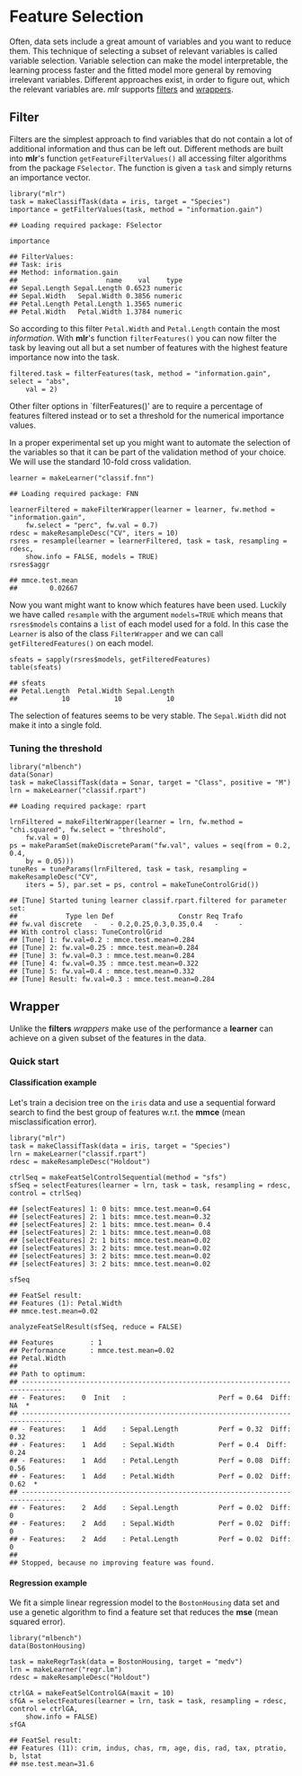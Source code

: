 Feature Selection
==================

Often, data sets include a great amount of variables and you want to reduce them. 
This technique of selecting a subset of relevant variables is called variable selection. 
Variable selection can make the model interpretable, the learning process faster and the fitted model more general by removing irrelevant variables. 
Different approaches exist, in order to figure out, which the relevant variables are.
*mlr* supports [filters](#Filter) and [wrappers](#Wrapper).

Filter
------

Filters are the simplest approach to find variables that do not contain a lot of additional information and thus can be left out.
Different methods are built into **mlr**'s function `getFeatureFilterValues()` all accessing filter algorithms from the package `FSelector`.
The function is given a `task` and simply returns an importance vector.

```splus
library("mlr")
task = makeClassifTask(data = iris, target = "Species")
importance = getFilterValues(task, method = "information.gain")
```

```
## Loading required package: FSelector
```

```splus
importance
```

```
## FilterValues:
## Task: iris
## Method: information.gain
##                      name    val    type
## Sepal.Length Sepal.Length 0.6523 numeric
## Sepal.Width   Sepal.Width 0.3856 numeric
## Petal.Length Petal.Length 1.3565 numeric
## Petal.Width   Petal.Width 1.3784 numeric
```

So according to this filter `Petal.Width` and `Petal.Length` contain the most *information*.
With **mlr**'s function `filterFeatures()` you can now filter the task by leaving out all
but a set number of features with the highest feature importance now into the task. 

```splus
filtered.task = filterFeatures(task, method = "information.gain", select = "abs", 
    val = 2)
```

Other filter options in `filterFeatures()' are to require a percentage of features filtered instead or to set a threshold for the numerical importance values.

In a proper experimental set up you might want to automate the selection of the variables so that it can be part of the validation method of your choice.
We will use the standard 10-fold cross validation.

```splus
learner = makeLearner("classif.fnn")
```

```
## Loading required package: FNN
```

```splus
learnerFiltered = makeFilterWrapper(learner = learner, fw.method = "information.gain", 
    fw.select = "perc", fw.val = 0.7)
rdesc = makeResampleDesc("CV", iters = 10)
rsres = resample(learner = learnerFiltered, task = task, resampling = rdesc, 
    show.info = FALSE, models = TRUE)
rsres$aggr
```

```
## mmce.test.mean 
##        0.02667
```

Now you want might want to know which features have been used.
Luckily we have called `resample` with the argument `models=TRUE` which means that `rsres$models` contains a `list` of each model used for a fold.
In this case the `Learner` is also of the class `FilterWrapper` and we can call `getFilteredFeatures()` on each model.

```splus
sfeats = sapply(rsres$models, getFilteredFeatures)
table(sfeats)
```

```
## sfeats
## Petal.Length  Petal.Width Sepal.Length 
##           10           10           10
```

The selection of features seems to be very stable.
The `Sepal.Width` did not make it into a single fold.

### Tuning the threshold

```splus
library("mlbench")
data(Sonar)
task = makeClassifTask(data = Sonar, target = "Class", positive = "M")
lrn = makeLearner("classif.rpart")
```

```
## Loading required package: rpart
```

```splus
lrnFiltered = makeFilterWrapper(learner = lrn, fw.method = "chi.squared", fw.select = "threshold", 
    fw.val = 0)
ps = makeParamSet(makeDiscreteParam("fw.val", values = seq(from = 0.2, 0.4, 
    by = 0.05)))
tuneRes = tuneParams(lrnFiltered, task = task, resampling = makeResampleDesc("CV", 
    iters = 5), par.set = ps, control = makeTuneControlGrid())
```

```
## [Tune] Started tuning learner classif.rpart.filtered for parameter set:
##            Type len Def                Constr Req Trafo
## fw.val discrete   -   - 0.2,0.25,0.3,0.35,0.4   -     -
## With control class: TuneControlGrid
## [Tune] 1: fw.val=0.2 : mmce.test.mean=0.284
## [Tune] 2: fw.val=0.25 : mmce.test.mean=0.284
## [Tune] 3: fw.val=0.3 : mmce.test.mean=0.284
## [Tune] 4: fw.val=0.35 : mmce.test.mean=0.322
## [Tune] 5: fw.val=0.4 : mmce.test.mean=0.332
## [Tune] Result: fw.val=0.3 : mmce.test.mean=0.284
```


Wrapper
-------

Unlike the **filters** *wrappers* make use of the performance a **learner** can achieve on a given subset of the features in the data.

### Quick start

#### Classification example

Let's train a decision tree on the ``iris`` data and use a sequential forward search to find the best group of features w.r.t. the **mmce** (mean misclassification error).


```splus
library("mlr")
task = makeClassifTask(data = iris, target = "Species")
lrn = makeLearner("classif.rpart")
rdesc = makeResampleDesc("Holdout")

ctrlSeq = makeFeatSelControlSequential(method = "sfs")
sfSeq = selectFeatures(learner = lrn, task = task, resampling = rdesc, control = ctrlSeq)
```

```
## [selectFeatures] 1: 0 bits: mmce.test.mean=0.64
## [selectFeatures] 2: 1 bits: mmce.test.mean=0.32
## [selectFeatures] 2: 1 bits: mmce.test.mean= 0.4
## [selectFeatures] 2: 1 bits: mmce.test.mean=0.08
## [selectFeatures] 2: 1 bits: mmce.test.mean=0.02
## [selectFeatures] 3: 2 bits: mmce.test.mean=0.02
## [selectFeatures] 3: 2 bits: mmce.test.mean=0.02
## [selectFeatures] 3: 2 bits: mmce.test.mean=0.02
```

```splus
sfSeq
```

```
## FeatSel result:
## Features (1): Petal.Width
## mmce.test.mean=0.02
```

```splus
analyzeFeatSelResult(sfSeq, reduce = FALSE)
```

```
## Features         : 1
## Performance      : mmce.test.mean=0.02
## Petal.Width
## 
## Path to optimum:
## --------------------------------------------------------------------------------
## - Features:    0  Init   :                       Perf = 0.64  Diff: NA  *
## --------------------------------------------------------------------------------
## - Features:    1  Add    : Sepal.Length          Perf = 0.32  Diff: 0.32   
## - Features:    1  Add    : Sepal.Width           Perf = 0.4  Diff: 0.24   
## - Features:    1  Add    : Petal.Length          Perf = 0.08  Diff: 0.56   
## - Features:    1  Add    : Petal.Width           Perf = 0.02  Diff: 0.62  *
## --------------------------------------------------------------------------------
## - Features:    2  Add    : Sepal.Length          Perf = 0.02  Diff: 0   
## - Features:    2  Add    : Sepal.Width           Perf = 0.02  Diff: 0   
## - Features:    2  Add    : Petal.Length          Perf = 0.02  Diff: 0   
## 
## Stopped, because no improving feature was found.
```



#### Regression example

We fit a simple linear regression model to the ``BostonHousing`` data set and use a genetic algorithm to find a feature set that reduces the **mse** (mean squared error).


```splus
library("mlbench")
data(BostonHousing)

task = makeRegrTask(data = BostonHousing, target = "medv")
lrn = makeLearner("regr.lm")
rdesc = makeResampleDesc("Holdout")

ctrlGA = makeFeatSelControlGA(maxit = 10)
sfGA = selectFeatures(learner = lrn, task = task, resampling = rdesc, control = ctrlGA, 
    show.info = FALSE)
sfGA
```

```
## FeatSel result:
## Features (11): crim, indus, chas, rm, age, dis, rad, tax, ptratio, b, lstat
## mse.test.mean=31.6
```



